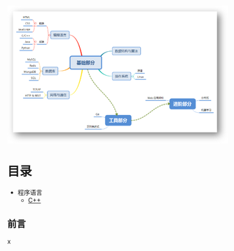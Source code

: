 <div align="center"><img src="assets/outline.png" width=""/></div>

# 目录
- 程序语言
    - [C++](cpp/README.md)

## 前言
x

